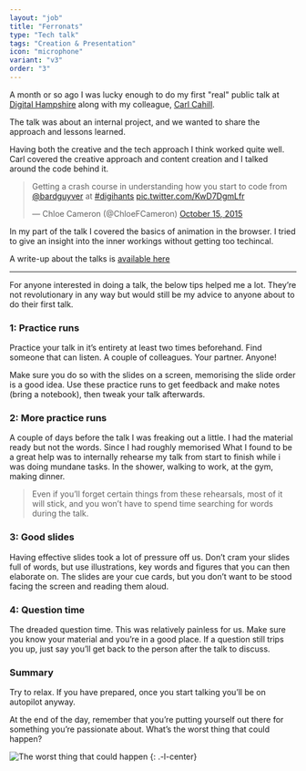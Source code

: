 ```yaml
---
layout: "job"
title: "Ferronats"
type: "Tech talk"
tags: "Creation & Presentation"
icon: "microphone"
variant: "v3"
order: "3"
---
```


A month or so ago I was lucky enough to do my first "real" public talk at [Digital Hampshire](http://www.digitalhampshire.com/) along with my colleague, [Carl Cahill](https://medium.com/@carl_cahill).

The talk was about an internal project, and we wanted to share the approach and lessons learned.

Having both the creative and the tech approach I think worked quite well. Carl covered the creative approach and content creation and I talked around the code behind it.

<div class="embed embed--tweet">
	<blockquote class="twitter-tweet" lang="en"><p lang="en" dir="ltr">Getting a crash course in understanding how you start to code from <a href="https://twitter.com/bardguyver">@bardguyver</a> at <a href="https://twitter.com/hashtag/digihants?src=hash">#digihants</a> <a href="http://t.co/KwD7DgmLfr">pic.twitter.com/KwD7DgmLfr</a></p>&mdash; Chloe Cameron (@ChloeFCameron) <a href="https://twitter.com/ChloeFCameron/status/654725046355628032">October 15, 2015</a></blockquote>
	<script async src="//platform.twitter.com/widgets.js" charset="utf-8"></script>
</div>

In my part of the talk I covered the basics of animation in the browser. I tried to give an insight into the inner workings without getting too techincal.

A write-up about the talks is [available here](http://www.themediaflow.com/blog/digital-hampshire-the-highlights)

---

For anyone interested in doing a talk, the below tips helped me a lot. They’re not revolutionary in any way but would still be my advice to anyone about to do their first talk.

### 1: Practice runs

Practice your talk in it’s entirety at least two times beforehand. Find someone that can listen. A couple of colleagues. Your partner. Anyone! 

Make sure you do so with the slides on a screen, memorising the slide order is a good idea. Use these practice runs to get feedback and make notes (bring a notebook), then tweak your talk afterwards.

### 2: More practice runs

A couple of days before the talk I was freaking out a little. I had the material ready but not the words. Since I had roughly memorised What I found to be a great help was to internally rehearse my talk from start to finish while i was doing mundane tasks. In the shower, walking to work, at the gym, making dinner.

> Even if you’ll forget certain things from these rehearsals, most of it will stick, and you won’t have to spend time searching for words during the talk.

### 3: Good slides

Having effective slides took a lot of pressure off us. Don’t cram your slides full of words, but use illustrations, key words and figures that you can then elaborate on. The slides are your cue cards, but you don’t want to be stood facing the screen and reading them aloud.

### 4: Question time

The dreaded question time. This was relatively painless for us. Make sure you know your material and you’re in a good place. If a question still trips you up, just say you’ll get back to the person after the talk to discuss.

### Summary

Try to relax. If you have prepared, once you start talking you’ll be on autopilot anyway.

At the end of the day, remember that you’re putting yourself out there for something you’re passionate about. What’s the worst thing that could happen?

![The worst thing that could happen](/images/uploads/talking.jpeg)
{: .-l-center}